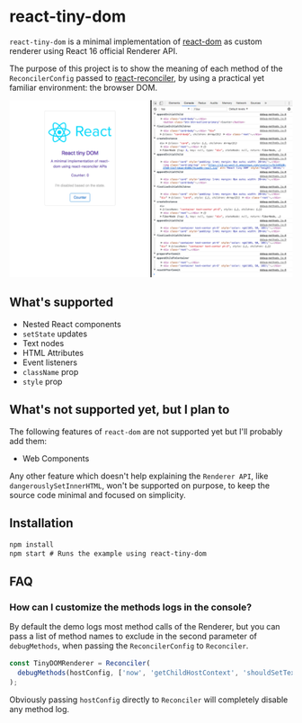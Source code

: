# react-tiny-dom

`react-tiny-dom` is a minimal implementation of [react-dom](https://reactjs.org/docs/react-dom.html) as custom renderer using React 16 official Renderer API.

The purpose of this project is to show the meaning of each method of the `ReconcilerConfig` passed to [react-reconciler](https://github.com/facebook/react/tree/master/packages/react-reconciler), by using a practical yet familiar environment: the browser DOM.

![react-tiny-dom](screenshot.png)

## What's supported

- Nested React components
- `setState` updates
- Text nodes
- HTML Attributes
- Event listeners
- `className` prop
- `style` prop

## What's not supported yet, but I plan to

The following features of `react-dom` are not supported yet but I'll probably add them:

- Web Components

Any other feature which doesn't help explaining the `Renderer API`, like `dangerouslySetInnerHTML`, won't be supported on purpose, to keep the source code minimal and focused on simplicity.

## Installation

```
npm install
npm start # Runs the example using react-tiny-dom
```

## FAQ

### How can I customize the methods logs in the console?

By default the demo logs most method calls of the Renderer, but you can pass a list of method names to exclude in the second parameter of `debugMethods`, when passing the `ReconcilerConfig` to `Reconciler`.

```js
const TinyDOMRenderer = Reconciler(
  debugMethods(hostConfig, ['now', 'getChildHostContext', 'shouldSetTextContent'])
);
```

Obviously passing `hostConfig` directly to `Reconciler` will completely disable any method log.
